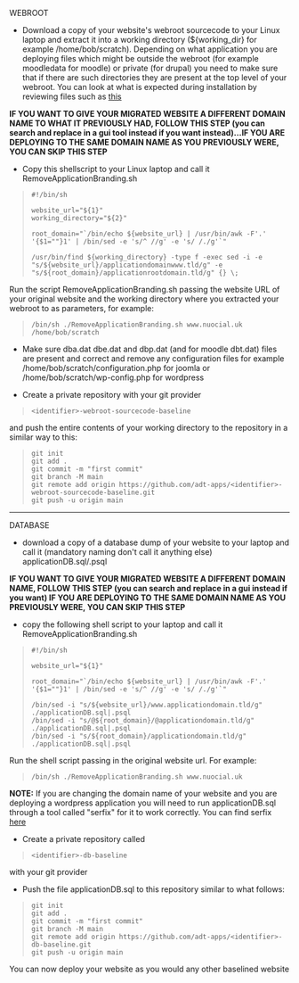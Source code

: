 WEBROOT

- Download a copy of your website's webroot sourcecode to your Linux laptop and extract it into a working directory (${working_dir} for example /home/bob/scratch). Depending on what application you are deploying files which might be outside the webroot (for example moodledata for moodle) or private (for drupal) you need to make sure that if there are such directories they are present at the top level of your webroot. You can look at what is expected during installation by reviewing files such as [this](https://github.com/wintersys-projects/adt-webserver-scripts/blob/main/application/customise/drupal/CustomiseApplication.sh)

**IF YOU WANT TO GIVE YOUR MIGRATED WEBSITE A DIFFERENT DOMAIN NAME TO WHAT IT PREVIOUSLY HAD, FOLLOW THIS STEP (you can search and replace in a gui tool instead if you want instead)...IF YOU ARE DEPLOYING TO THE SAME DOMAIN NAME AS YOU PREVIOUSLY WERE, YOU CAN SKIP THIS STEP**

- Copy this shellscript to your Linux laptop and call it RemoveApplicationBranding.sh

>     #!/bin/sh
>     
>     website_url="${1}"
>     working_directory="${2}"
>     
>     root_domain="`/bin/echo ${website_url} | /usr/bin/awk -F'.' '{$1=""}1' | /bin/sed -e 's/^ //g' -e 's/ /./g'`"
>     
>     /usr/bin/find ${working_directory} -type f -exec sed -i -e "s/${website_url}/applicationdomainwww.tld/g" -e "s/${root_domain}/applicationrootdomain.tld/g" {} \;
 
Run the script RemoveApplicationBranding.sh passing the website URL of your original website and the working directory where you extracted your webroot to as parameters, for example:

>     /bin/sh ./RemoveApplicationBranding.sh www.nuocial.uk /home/bob/scratch

- Make sure dba.dat dbe.dat and dbp.dat (and for moodle dbt.dat) files are present and correct and remove any configuration files for example /home/bob/scratch/configuration.php for joomla or /home/bob/scratch/wp-config.php for wordpress

- Create a private repository with your git provider

>     <identifier>-webroot-sourcecode-baseline

and push the entire contents of your working directory to the repository in a similar way to this:

>     git init
>     git add .
>     git commit -m "first commit"
>     git branch -M main
>     git remote add origin https://github.com/adt-apps/<identifier>-webroot-sourcecode-baseline.git
>     git push -u origin main

---------------------

DATABASE

- download a copy of a database dump of your website to your laptop and call it (mandatory naming don't call it anything else) applicationDB.sql/.psql

**IF YOU WANT TO GIVE YOUR MIGRATED WEBSITE A DIFFERENT DOMAIN NAME, FOLLOW THIS STEP (you can search and replace in a gui instead if you want)
IF YOU ARE DEPLOYING TO THE SAME DOMAIN NAME AS YOU PREVIOUSLY WERE, YOU CAN SKIP THIS STEP**

- copy the following shell script to your laptop and call it RemoveApplicationBranding.sh

>     #!/bin/sh
>     
>     website_url="${1}"
>     
>     root_domain="`/bin/echo ${website_url} | /usr/bin/awk -F'.' '{$1=""}1' | /bin/sed -e 's/^ //g' -e 's/ /./g'`"
>    
>     /bin/sed -i "s/${website_url}/www.applicationdomain.tld/g" ./applicationDB.sql|.psql
>     /bin/sed -i "s/@${root_domain}/@applicationdomain.tld/g" ./applicationDB.sql|.psql
>     /bin/sed -i "s/${root_domain}/applicationdomain.tld/g" ./applicationDB.sql|.psql

Run the shell script passing in the original website url. For example:

>     /bin/sh ./RemoveApplicationBranding.sh www.nuocial.uk

**NOTE:** If you are changing the domain name of your website and you are deploying a wordpress application you will need to run applicationDB.sql through a tool called "serfix" for it to work correctly. You can find serfix [here](https://github.com/astockwell/serfix)

- Create a private repository called

>     <identifier>-db-baseline

with your git provider

- Push the file applicationDB.sql to this repository similar to what follows:

>     git init
>     git add .
>     git commit -m "first commit"
>     git branch -M main
>     git remote add origin https://github.com/adt-apps/<identifier>-db-baseline.git
>     git push -u origin main

You can now deploy your website as you would any other baselined website
